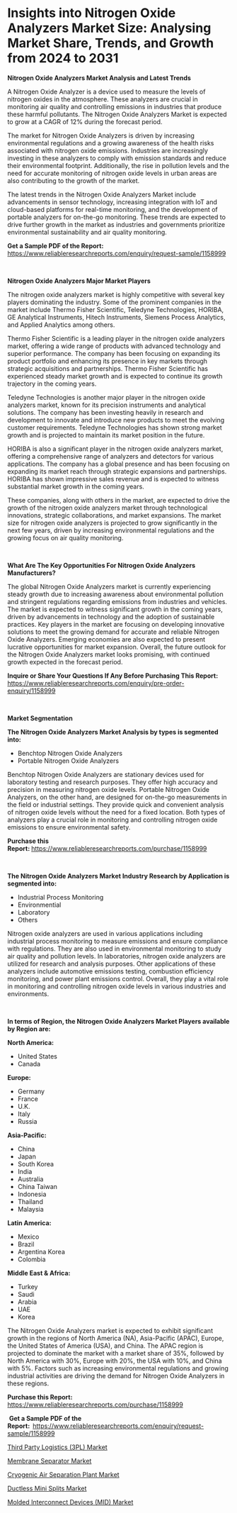 <p><h1>Insights into Nitrogen Oxide Analyzers Market Size: Analysing Market Share, Trends, and Growth from 2024 to 2031</h1></p><p><strong>Nitrogen Oxide Analyzers Market Analysis and Latest Trends</strong></p>
<p><p>A Nitrogen Oxide Analyzer is a device used to measure the levels of nitrogen oxides in the atmosphere. These analyzers are crucial in monitoring air quality and controlling emissions in industries that produce these harmful pollutants. The Nitrogen Oxide Analyzers Market is expected to grow at a CAGR of 12% during the forecast period.</p><p>The market for Nitrogen Oxide Analyzers is driven by increasing environmental regulations and a growing awareness of the health risks associated with nitrogen oxide emissions. Industries are increasingly investing in these analyzers to comply with emission standards and reduce their environmental footprint. Additionally, the rise in pollution levels and the need for accurate monitoring of nitrogen oxide levels in urban areas are also contributing to the growth of the market.</p><p>The latest trends in the Nitrogen Oxide Analyzers Market include advancements in sensor technology, increasing integration with IoT and cloud-based platforms for real-time monitoring, and the development of portable analyzers for on-the-go monitoring. These trends are expected to drive further growth in the market as industries and governments prioritize environmental sustainability and air quality monitoring.</p></p>
<p><strong>Get a Sample PDF of the Report:&nbsp;</strong> <a href="https://www.reliableresearchreports.com/enquiry/request-sample/1158999">https://www.reliableresearchreports.com/enquiry/request-sample/1158999</a></p>
<p>&nbsp;</p>
<p><strong>Nitrogen Oxide Analyzers Major Market Players</strong></p>
<p><p>The nitrogen oxide analyzers market is highly competitive with several key players dominating the industry. Some of the prominent companies in the market include Thermo Fisher Scientific, Teledyne Technologies, HORIBA, GE Analytical Instruments, Hitech Instruments, Siemens Process Analytics, and Applied Analytics among others.</p><p>Thermo Fisher Scientific is a leading player in the nitrogen oxide analyzers market, offering a wide range of products with advanced technology and superior performance. The company has been focusing on expanding its product portfolio and enhancing its presence in key markets through strategic acquisitions and partnerships. Thermo Fisher Scientific has experienced steady market growth and is expected to continue its growth trajectory in the coming years.</p><p>Teledyne Technologies is another major player in the nitrogen oxide analyzers market, known for its precision instruments and analytical solutions. The company has been investing heavily in research and development to innovate and introduce new products to meet the evolving customer requirements. Teledyne Technologies has shown strong market growth and is projected to maintain its market position in the future.</p><p>HORIBA is also a significant player in the nitrogen oxide analyzers market, offering a comprehensive range of analyzers and detectors for various applications. The company has a global presence and has been focusing on expanding its market reach through strategic expansions and partnerships. HORIBA has shown impressive sales revenue and is expected to witness substantial market growth in the coming years.</p><p>These companies, along with others in the market, are expected to drive the growth of the nitrogen oxide analyzers market through technological innovations, strategic collaborations, and market expansions. The market size for nitrogen oxide analyzers is projected to grow significantly in the next few years, driven by increasing environmental regulations and the growing focus on air quality monitoring.</p></p>
<p>&nbsp;</p>
<p><strong>What Are The Key Opportunities For Nitrogen Oxide Analyzers Manufacturers?</strong></p>
<p><p>The global Nitrogen Oxide Analyzers market is currently experiencing steady growth due to increasing awareness about environmental pollution and stringent regulations regarding emissions from industries and vehicles. The market is expected to witness significant growth in the coming years, driven by advancements in technology and the adoption of sustainable practices. Key players in the market are focusing on developing innovative solutions to meet the growing demand for accurate and reliable Nitrogen Oxide Analyzers. Emerging economies are also expected to present lucrative opportunities for market expansion. Overall, the future outlook for the Nitrogen Oxide Analyzers market looks promising, with continued growth expected in the forecast period.</p></p>
<p><strong>Inquire or Share Your Questions If Any Before Purchasing This Report:</strong> <a href="https://www.reliableresearchreports.com/enquiry/pre-order-enquiry/1158999">https://www.reliableresearchreports.com/enquiry/pre-order-enquiry/1158999</a></p>
<p>&nbsp;</p>
<p><strong>Market Segmentation</strong></p>
<p><strong>The Nitrogen Oxide Analyzers Market Analysis by types is segmented into:</strong></p>
<p><ul><li>Benchtop Nitrogen Oxide Analyzers</li><li>Portable Nitrogen Oxide Analyzers</li></ul></p>
<p><p>Benchtop Nitrogen Oxide Analyzers are stationary devices used for laboratory testing and research purposes. They offer high accuracy and precision in measuring nitrogen oxide levels. Portable Nitrogen Oxide Analyzers, on the other hand, are designed for on-the-go measurements in the field or industrial settings. They provide quick and convenient analysis of nitrogen oxide levels without the need for a fixed location. Both types of analyzers play a crucial role in monitoring and controlling nitrogen oxide emissions to ensure environmental safety.</p></p>
<p><strong>Purchase this Report:&nbsp;</strong><a href="https://www.reliableresearchreports.com/purchase/1158999">https://www.reliableresearchreports.com/purchase/1158999</a></p>
<p>&nbsp;</p>
<p><strong>The Nitrogen Oxide Analyzers Market Industry Research by Application is segmented into:</strong></p>
<p><ul><li>Industrial Process Monitoring</li><li>Environmential</li><li>Laboratory</li><li>Others</li></ul></p>
<p><p>Nitrogen oxide analyzers are used in various applications including industrial process monitoring to measure emissions and ensure compliance with regulations. They are also used in environmental monitoring to study air quality and pollution levels. In laboratories, nitrogen oxide analyzers are utilized for research and analysis purposes. Other applications of these analyzers include automotive emissions testing, combustion efficiency monitoring, and power plant emissions control. Overall, they play a vital role in monitoring and controlling nitrogen oxide levels in various industries and environments.</p></p>
<p>&nbsp;</p>
<p><strong>In terms of Region, the Nitrogen Oxide Analyzers Market Players available by Region are:</strong></p>
<p>
    <p> <strong> North America: </strong>
        <ul>
            <li>United States</li>
            <li>Canada</li>
        </ul>
        </p> 
    <p> <strong> Europe: </strong>
        <ul>
            <li>Germany</li>
            <li>France</li>
            <li>U.K.</li>
            <li>Italy</li>
            <li>Russia</li>
        </ul>
        </p> 
    <p> <strong> Asia-Pacific: </strong>
        <ul>
            <li>China</li>
            <li>Japan</li>
            <li>South Korea</li>
            <li>India</li>
            <li>Australia</li>
            <li>China Taiwan</li>
            <li>Indonesia</li>
            <li>Thailand</li>
            <li>Malaysia</li>
        </ul>
        </p> 
    <p> <strong> Latin America: </strong>
        <ul>
            <li>Mexico</li>
            <li>Brazil</li>
            <li>Argentina Korea</li>
            <li>Colombia</li>
        </ul>
        </p> 
    <p> <strong> Middle East & Africa: </strong>
        <ul>
            <li>Turkey</li>
            <li>Saudi</li>
            <li>Arabia</li>
            <li>UAE</li>
            <li>Korea</li>
        </ul>
    </p>
    </p>
<p><p>The Nitrogen Oxide Analyzers market is expected to exhibit significant growth in the regions of North America (NA), Asia-Pacific (APAC), Europe, the United States of America (USA), and China. The APAC region is projected to dominate the market with a market share of 35%, followed by North America with 30%, Europe with 20%, the USA with 10%, and China with 5%. Factors such as increasing environmental regulations and growing industrial activities are driving the demand for Nitrogen Oxide Analyzers in these regions.</p></p>
<p><strong>Purchase this Report: </strong><a href="https://www.reliableresearchreports.com/purchase/1158999">https://www.reliableresearchreports.com/purchase/1158999</a></p>
<p>&nbsp;<strong>Get a Sample PDF of the Report:&nbsp;&nbsp;</strong><a href="https://www.reliableresearchreports.com/enquiry/request-sample/1158999">https://www.reliableresearchreports.com/enquiry/request-sample/1158999</a></p>
<p><strong></strong></p>
<p><p><a href="https://github.com/ChiragRP21/Market-Research-Report-List-3/blob/main/third-party-logistics-3pl-market.md">Third Party Logistics (3PL) Market</a></p><p><a href="https://medium.com/p/eece1891cad5/edit">Membrane Separator Market</a></p><p><a href="https://medium.com/p/aac7b146abff/edit">Cryogenic Air Separation Plant Market</a></p><p><a href="https://medium.com/p/cc5ce0740fce/edit">Ductless Mini Splits Market</a></p><p><a href="https://github.com/Hazelklievgspy6vdcsmu106w/Market-Research-Report-List-1/blob/main/molded-interconnect-devices-mid-market.md">Molded Interconnect Devices (MID) Market</a></p></p>